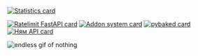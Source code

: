 [![Statistics card](https://github-readme-stats.vercel.app/api?username=kuyugama&show=prs_merged&show_icons=true&theme=omni&locale=uk-ua&rank_icon=github&include_all_commits=true&custom_title=%D0%A1%D1%82%D0%B0%D1%82%D0%B8%D1%81%D1%82%D0%B8%D0%BA%D0%B0%20%D0%9A%D1%83%D1%8E%20%D2%90%D0%B0%D0%BC%D0%B8)](https://www.youtube.com/watch?v=dQw4w9WgXcQ)

[![Ratelimit FastAPI card](https://github-readme-stats.vercel.app/api/pin/?username=kuyugama&repo=ratelimit-fastapi&theme=radical)](https://github.com/kuyugama/ratelimit-fastapi)
[![Addon system card](https://github-readme-stats.vercel.app/api/pin/?username=kuyugama&repo=addon-system&theme=radical)](https://github.com/kuyugama/addon-system)
[![pybaked card](https://github-readme-stats.vercel.app/api/pin/?username=kuyugama&repo=pybaked&theme=radical)](https://github.com/kuyugama/pybaked)
[![Ням API card](https://github-readme-stats.vercel.app/api/pin/?username=kuyugama&repo=nyam.api&theme=radical)](https://github.com/kuyugama/nyam.api)

<picture>
  <img alt="endless gif of nothing" src="https://24.media.tumblr.com/9a0151ff365d898f0f19a3248fdf7f27/tumblr_mlppqo1ggW1rsdpaso1_500.gif">
</picture>
